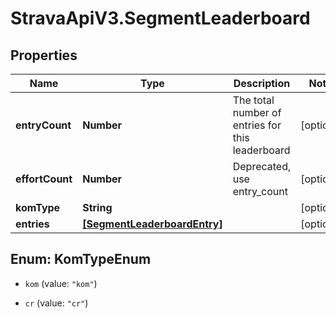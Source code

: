 # StravaApiV3.SegmentLeaderboard

## Properties
Name | Type | Description | Notes
------------ | ------------- | ------------- | -------------
**entryCount** | **Number** | The total number of entries for this leaderboard | [optional] 
**effortCount** | **Number** | Deprecated, use entry_count | [optional] 
**komType** | **String** |  | [optional] 
**entries** | [**[SegmentLeaderboardEntry]**](SegmentLeaderboardEntry.md) |  | [optional] 


<a name="KomTypeEnum"></a>
## Enum: KomTypeEnum


* `kom` (value: `"kom"`)

* `cr` (value: `"cr"`)




